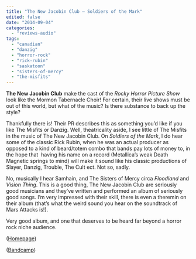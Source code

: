 ```yaml
---
title: "The New Jacobin Club – Soldiers of the Mark"
edited: false
date: "2014-09-04"
categories:
  - "reviews-audio"
tags:
  - "canadian"
  - "danzig"
  - "horror-rock"
  - "rick-rubin"
  - "saskatoon"
  - "sisters-of-mercy"
  - "the-misfits"
---
```


**The New Jacobin Club** make the cast of the _Rocky Horror Picture Show_ look like the Mormon Tabernacle Choir! For certain, their live shows must be out of this world, but what of the music? Is there substance to back up the style?

Thankfully there is! Their PR describes this as something you’d like if you like The Misfits or Danzig. Well, theatricality aside, I see little of The Misfits in the music of The New Jacobin Club. On _Soldiers of the Mark_, I do hear some of the classic Rick Rubin, when he was an actual producer as opposed to a kind of beard/totem combo that bands pay lots of money to, in the hope that  having his name on a record (Metallica’s weak Death Magnetic springs to mind) will make it sound like his classic productions of Slayer, Danzig, Trouble, The Cult ect. Not so, sadly.

No, musically I hear Samhain, and The Sisters of Mercy circa _Floodland_ and _Vision_ _Thing_. This is a good thing, The New Jacobin Club are seriously good musicians and they’ve written and performed an album of seriously good songs. I’m very impressed with their skill, there is even a theremin on their album (that’s what the weird sound you hear on the soundtrack of Mars Attacks is!).

Very good album, and one that deserves to be heard far beyond a horror rock niche audience.

([Homepage](http://www.newjacobinclub.com/))

([Bandcamp](http://newjacobinclub.bandcamp.com/album/soldiers-of-the-mark-3))
